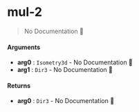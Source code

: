 # mul\-2

> No Documentation 🚧

#### Arguments

- **arg0** : `Isometry3d` \- No Documentation 🚧
- **arg1** : `Dir3` \- No Documentation 🚧

#### Returns

- **arg0** : `Dir3` \- No Documentation 🚧